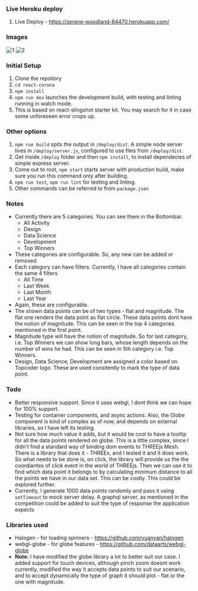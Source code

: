 ### Live Heroku deploy
1. Live Deploy - https://serene-woodland-84470.herokuapp.com/

### Images
![1](http://i.imgur.com/ijUX4pH.png)
![2](http://i.imgur.com/v5Yq8nn.png)

### Initial Setup
1. Clone the repsitory
2. ```cd react-corona```
3. ```npm install```
4. ```npm run dev``` launches the development build, with testing and linting running in watch mode.
5. This is based on react-slingshot starter kit. You may search for it in case some unforeseen error crops up.

### Other options
1. ```npm run build``` spits the output in ```/deploy/dist```. A simple node server lives in ```/deploy/server.js```, configured to use files from ```/deploy/dist```.
2. Get inside ```/deploy``` folder and then ```npm install```, to install dependecies of simple express server.
3. Come out to root, ```npm start``` starts server with production build, make sure you run this command only after building.
4. ```npm run test```, ```npm run lint``` for testing and linting.
5. Other commands can be referred to from ```package.json```

### Notes
+ Currently there are 5 categories. You can see them in the Bottombar.
  + All Activity
  + Design
  + Data Science
  + Development
  + Top Winners
+ These categories are configurable. So, any new can be added or removed.
+ Each category can have filters. Currently, I have all categories contain the same 4 filters
  + All Time
  + Last Week
  + Last Month
  + Last Year
+ Again, these are configurable.
+ The shown data points can be of two types - flat and magnitude. The flat one renders the data point as flat circle. These data points dont have the notion of magnitude. This can be seen in the top 4 categories mentioned in the first point.
+ Magnitude type will have the notion of magnitude. So for last category, i.e. Top Winners we can show long bars, whose length depends on the number of wins he had. This can be seen in 5th category i.e. Top Winners.
+ Design, Data Science, Development are assigned a color based on Topcoder logo. These are used consitently to mark the type of data point.

### Todo
+ Better responsive support. Since it uses webgl, I dont think we can hope for 100% support.
+ Testing for container components, and async actions. Also, the Globe component is kind of complex as of now, and depends on external libraries, so I have left its testing.
+ Not sure how much value it adds, but it would be cool to have a tooltip for all the data points rendered on globe. This is a little complex, since I didn't find a standard way of binding dom events to THREEjs Mesh. There is a library that does it - THREEx, and I tested it and it does work. So what needs to be done is, on click, the library will provide us the the coordiantes of click event in the world of THREEjs. Then we can use it to find which data point it belongs to by calculating minimum distance to all the points we have in our data set. This can be costly. This could be explored further.
+ Currently, I generate 1000 data points randomly and pass it using ```setTimeout``` to mock server delay. A graphql server, as mentioned in the competition could be added to suit the type of response the application expects

### Libraries used
+ Halogen - for loading spinners - https://github.com/yuanyan/halogen
+ webgl-globe - for globe features - https://github.com/dataarts/webgl-globe
+ <strong>Note:</strong> I have modified the globe library a lot to better suit our case. I added support for touch devices, although pinch zoom doesnt work currently, modified the way it accepts data points to suit our scenario, and to accept dynamically the type of graph it should plot - flat or the one with magnitude.
